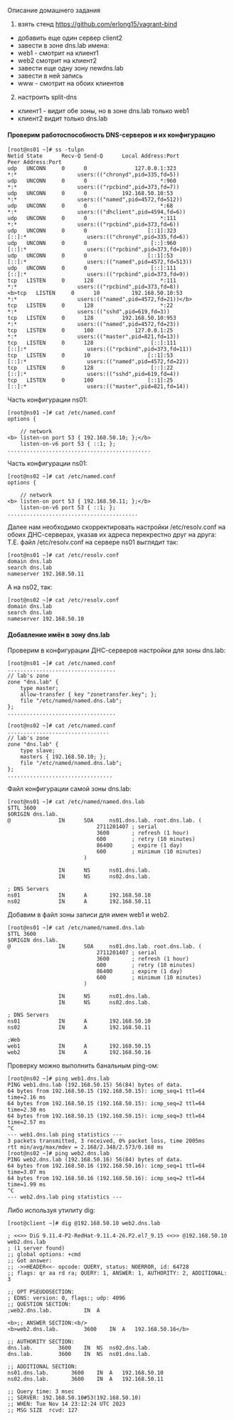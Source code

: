 Описание домашнего задания
1. взять стенд https://github.com/erlong15/vagrant-bind<br />
- добавить еще один сервер client2<br />
- завести в зоне dns.lab имена:<br />
- web1 - смотрит на клиент1<br />
- web2  смотрит на клиент2<br />
- завести еще одну зону newdns.lab<br />
- завести в ней запись<br />
- www - смотрит на обоих клиентов<br />

2. настроить split-dns<br />
- клиент1 - видит обе зоны, но в зоне dns.lab только web1<br />
- клиент2 видит только dns.lab<br />


#### Проверим работоспособность DNS-серверов и их конфигурацию 

```
[root@ns01 ~]# ss -tulpn
Netid State      Recv-Q Send-Q      Local Address:Port                     Peer Address:Port              
udp   UNCONN     0      0               127.0.0.1:323                                 *:*                   users:(("chronyd",pid=335,fd=5))
udp   UNCONN     0      0                       *:960                                 *:*                   users:(("rpcbind",pid=373,fd=7))
udp   UNCONN     0      0           192.168.50.10:53                                  *:*                   users:(("named",pid=4572,fd=512))
udp   UNCONN     0      0                       *:68                                  *:*                   users:(("dhclient",pid=4594,fd=6))
udp   UNCONN     0      0                       *:111                                 *:*                   users:(("rpcbind",pid=373,fd=6))
udp   UNCONN     0      0                   [::1]:323                              [::]:*                   users:(("chronyd",pid=335,fd=6))
udp   UNCONN     0      0                    [::]:960                              [::]:*                   users:(("rpcbind",pid=373,fd=10))
udp   UNCONN     0      0                   [::1]:53                               [::]:*                   users:(("named",pid=4572,fd=513))
udp   UNCONN     0      0                    [::]:111                              [::]:*                   users:(("rpcbind",pid=373,fd=9))
tcp   LISTEN     0      128                     *:111                                 *:*                   users:(("rpcbind",pid=373,fd=8))
<b>tcp   LISTEN     0      10          192.168.50.10:53                                  *:*                   users:(("named",pid=4572,fd=21))</b>
tcp   LISTEN     0      128                     *:22                                  *:*                   users:(("sshd",pid=619,fd=3))
tcp   LISTEN     0      128         192.168.50.10:953                                 *:*                   users:(("named",pid=4572,fd=23))
tcp   LISTEN     0      100             127.0.0.1:25                                  *:*                   users:(("master",pid=821,fd=13))
tcp   LISTEN     0      128                  [::]:111                              [::]:*                   users:(("rpcbind",pid=373,fd=11))
tcp   LISTEN     0      10                  [::1]:53                               [::]:*                   users:(("named",pid=4572,fd=22))
tcp   LISTEN     0      128                  [::]:22                               [::]:*                   users:(("sshd",pid=619,fd=4))
tcp   LISTEN     0      100                 [::1]:25                               [::]:*                   users:(("master",pid=821,fd=14))
```

Часть конфигурации ns01:<br />
```
[root@ns01 ~]# cat /etc/named.conf 
options {

    // network 
<b>	listen-on port 53 { 192.168.50.10; };</b>
	listen-on-v6 port 53 { ::1; };
.............................................
```
Часть конфигурации ns01:<br />
```
[root@ns02 ~]# cat /etc/named.conf 
options {

    // network 
<b>	listen-on port 53 { 192.168.50.11; };</b>
	listen-on-v6 port 53 { ::1; };
.........................................
```
Далее нам необходимо скорректировать настройки /etc/resolv.conf на обоих ДНС-серверах, указав их адреса перекрестно друг на друга:<br />
Т.Е. файл /etc/resolv.conf на сервере ns01 выглядит так:
```
[root@ns01 ~]# cat /etc/resolv.conf 
domain dns.lab
search dns.lab
nameserver 192.168.50.11
```
А на ns02, так:
```
[root@ns02 ~]# cat /etc/resolv.conf 
domain dns.lab
search dns.lab
nameserver 192.168.50.10
```

#### Добавление имён в зону dns.lab<br />
Проверим в конфигурации ДНС-серверов настройки для зоны dns.lab:

```
[root@ns01 ~]# cat /etc/named.conf
..................................
// lab's zone
zone "dns.lab" {
    type master;
    allow-transfer { key "zonetransfer.key"; };
    file "/etc/named/named.dns.lab";
};
..................................
```

```
[root@ns02 ~]# cat /etc/named.conf
................................
// lab's zone
zone "dns.lab" {
    type slave;
    masters { 192.168.50.10; };
    file "/etc/named/named.dns.lab";
};
.................................
```
Файл конфигурации самой зоны dns.lab:<br />
```
[root@ns01 ~]# cat /etc/named/named.dns.lab
$TTL 3600
$ORIGIN dns.lab.
@               IN      SOA     ns01.dns.lab. root.dns.lab. (
                            2711201407 ; serial
                            3600       ; refresh (1 hour)
                            600        ; retry (10 minutes)
                            86400      ; expire (1 day)
                            600        ; minimum (10 minutes)
                        )

                IN      NS      ns01.dns.lab.
                IN      NS      ns02.dns.lab.

; DNS Servers
ns01            IN      A       192.168.50.10
ns02            IN      A       192.168.50.11
```

Добавим в файл зоны записи для имен web1 и web2.<br />
```
[root@ns01 ~]# cat /etc/named/named.dns.lab
$TTL 3600
$ORIGIN dns.lab.
@               IN      SOA     ns01.dns.lab. root.dns.lab. (
                            2711201407 ; serial
                            3600       ; refresh (1 hour)
                            600        ; retry (10 minutes)
                            86400      ; expire (1 day)
                            600        ; minimum (10 minutes)
                        )

                IN      NS      ns01.dns.lab.
                IN      NS      ns02.dns.lab.

; DNS Servers
ns01            IN      A       192.168.50.10
ns02            IN      A       192.168.50.11

;Web
web1            IN      A       192.168.50.15
web2            IN      A       192.168.50.16
```

Проверку можно выполнить банальным ping-ом:<br />
```
[root@ns02 ~]# ping web1.dns.lab
PING web1.dns.lab (192.168.50.15) 56(84) bytes of data.
64 bytes from 192.168.50.15 (192.168.50.15): icmp_seq=1 ttl=64 time=2.16 ms
64 bytes from 192.168.50.15 (192.168.50.15): icmp_seq=2 ttl=64 time=2.30 ms
64 bytes from 192.168.50.15 (192.168.50.15): icmp_seq=3 ttl=64 time=2.57 ms
^C
--- web1.dns.lab ping statistics ---
3 packets transmitted, 3 received, 0% packet loss, time 2005ms
rtt min/avg/max/mdev = 2.168/2.348/2.573/0.168 ms
[root@ns02 ~]# ping web2.dns.lab
PING web2.dns.lab (192.168.50.16) 56(84) bytes of data.
64 bytes from 192.168.50.16 (192.168.50.16): icmp_seq=1 ttl=64 time=3.07 ms
64 bytes from 192.168.50.16 (192.168.50.16): icmp_seq=2 ttl=64 time=1.99 ms
^C
--- web2.dns.lab ping statistics ---
```

Либо используя утилиту dig:<br />
```
[root@client ~]# dig @192.168.50.10 web2.dns.lab

; <<>> DiG 9.11.4-P2-RedHat-9.11.4-26.P2.el7_9.15 <<>> @192.168.50.10 web2.dns.lab
; (1 server found)
;; global options: +cmd
;; Got answer:
;; ->>HEADER<<- opcode: QUERY, status: NOERROR, id: 64728
;; flags: qr aa rd ra; QUERY: 1, ANSWER: 1, AUTHORITY: 2, ADDITIONAL: 3

;; OPT PSEUDOSECTION:
; EDNS: version: 0, flags:; udp: 4096
;; QUESTION SECTION:
;web2.dns.lab.			IN	A

<b>;; ANSWER SECTION:<b/>
<b>web2.dns.lab.		3600	IN	A	192.168.50.16</b>

;; AUTHORITY SECTION:
dns.lab.		3600	IN	NS	ns02.dns.lab.
dns.lab.		3600	IN	NS	ns01.dns.lab.

;; ADDITIONAL SECTION:
ns01.dns.lab.		3600	IN	A	192.168.50.10
ns02.dns.lab.		3600	IN	A	192.168.50.11

;; Query time: 3 msec
;; SERVER: 192.168.50.10#53(192.168.50.10)
;; WHEN: Tue Nov 14 23:12:24 UTC 2023
;; MSG SIZE  rcvd: 127
```